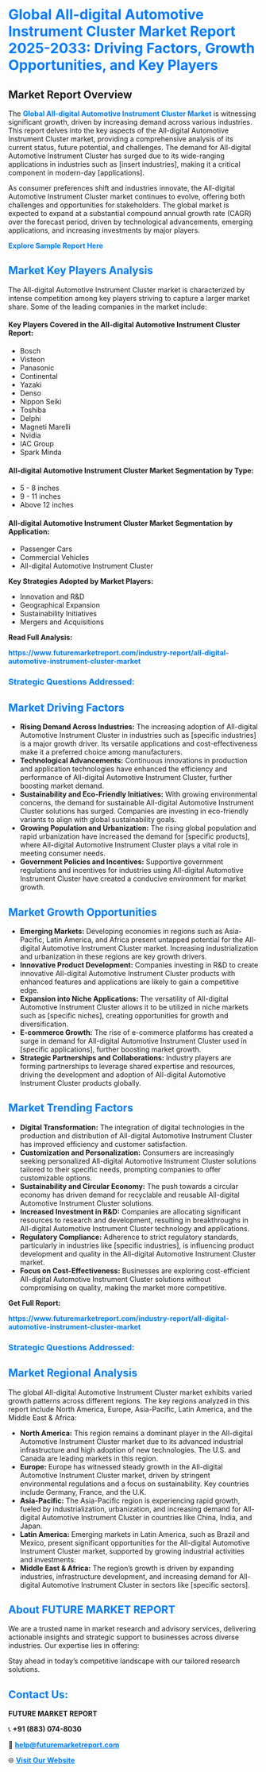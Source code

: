 <h1 style="color: #007BFF;">Global All-digital Automotive Instrument Cluster Market Report 2025-2033: Driving Factors, Growth Opportunities, and Key Players</h1>

<section id="overview">
<h2>Market Report Overview</h2>
<p>The <a href="https://www.futuremarketreport.com/industry-report/all-digital-automotive-instrument-cluster-market" style="color: #007BFF; text-decoration: none;"><strong>Global All-digital Automotive Instrument Cluster Market</strong></a> is witnessing significant growth, driven by increasing demand across various industries. This report delves into the key aspects of the All-digital Automotive Instrument Cluster market, providing a comprehensive analysis of its current status, future potential, and challenges. The demand for All-digital Automotive Instrument Cluster has surged due to its wide-ranging applications in industries such as [insert industries], making it a critical component in modern-day [applications].</p>
<p>As consumer preferences shift and industries innovate, the All-digital Automotive Instrument Cluster market continues to evolve, offering both challenges and opportunities for stakeholders. The global market is expected to expand at a substantial compound annual growth rate (CAGR) over the forecast period, driven by technological advancements, emerging applications, and increasing investments by major players.</p>
</section>

<section id="overview">
<p><a href="https://www.futuremarketreport.com/request-sample/reportId=125939" style="color: #007BFF; text-decoration: none;"><strong>Explore Sample Report Here</strong></a></p>
</section>

<section id="key-players">
<h2 style="color: #007BFF;">Market Key Players Analysis</h2>
<p>The All-digital Automotive Instrument Cluster market is characterized by intense competition among key players striving to capture a larger market share. Some of the leading companies in the market include:</p>
<h4>Key Players Covered in the All-digital Automotive Instrument Cluster Report:</h4>
<ul><li>Bosch</li><li>Visteon</li><li>Panasonic</li><li>Continental</li><li>Yazaki</li><li>Denso</li><li>Nippon Seiki</li><li>Toshiba</li><li>Delphi</li><li>Magneti Marelli</li><li>Nvidia</li><li>IAC Group</li><li>Spark Minda</li></ul>
<h4>All-digital Automotive Instrument Cluster Market Segmentation by Type:</h4>
<ul><li>5 - 8 inches</li><li>9 - 11 inches</li><li>Above 12 inches</li></ul>

<h4>All-digital Automotive Instrument Cluster Market Segmentation by Application:</h4>
<ul><li>Passenger Cars</li><li>Commercial Vehicles</li><li>All-digital Automotive Instrument Cluster</li></ul>
<p><strong>Key Strategies Adopted by Market Players:</strong></p>
<ul>
<li>Innovation and R&D</li>
<li>Geographical Expansion</li>
<li>Sustainability Initiatives</li>
<li>Mergers and Acquisitions</li>
</ul>
</section>

<section>
<p><strong>Read Full Analysis: </strong></p><a href="https://www.futuremarketreport.com/industry-report/all-digital-automotive-instrument-cluster-market" style="color: #007BFF; text-decoration: none;"><strong>https://www.futuremarketreport.com/industry-report/all-digital-automotive-instrument-cluster-market</strong></a>
<h3 style="color: #007BFF;">Strategic Questions Addressed:</h3>
</section>

<section id="driving-factors">
<h2 style="color: #007BFF;">Market Driving Factors</h2>
<ul>
<li><strong>Rising Demand Across Industries:</strong> The increasing adoption of All-digital Automotive Instrument Cluster in industries such as [specific industries] is a major growth driver. Its versatile applications and cost-effectiveness make it a preferred choice among manufacturers.</li>
<li><strong>Technological Advancements:</strong> Continuous innovations in production and application technologies have enhanced the efficiency and performance of All-digital Automotive Instrument Cluster, further boosting market demand.</li>
<li><strong>Sustainability and Eco-Friendly Initiatives:</strong> With growing environmental concerns, the demand for sustainable All-digital Automotive Instrument Cluster solutions has surged. Companies are investing in eco-friendly variants to align with global sustainability goals.</li>
<li><strong>Growing Population and Urbanization:</strong> The rising global population and rapid urbanization have increased the demand for [specific products], where All-digital Automotive Instrument Cluster plays a vital role in meeting consumer needs.</li>
<li><strong>Government Policies and Incentives:</strong> Supportive government regulations and incentives for industries using All-digital Automotive Instrument Cluster have created a conducive environment for market growth.</li>
</ul>
</section>

<section id="growth-opportunities">
<h2 style="color: #007BFF;">Market Growth Opportunities</h2>
<ul>
<li><strong>Emerging Markets:</strong> Developing economies in regions such as Asia-Pacific, Latin America, and Africa present untapped potential for the All-digital Automotive Instrument Cluster market. Increasing industrialization and urbanization in these regions are key growth drivers.</li>
<li><strong>Innovative Product Development:</strong> Companies investing in R&D to create innovative All-digital Automotive Instrument Cluster products with enhanced features and applications are likely to gain a competitive edge.</li>
<li><strong>Expansion into Niche Applications:</strong> The versatility of All-digital Automotive Instrument Cluster allows it to be utilized in niche markets such as [specific niches], creating opportunities for growth and diversification.</li>
<li><strong>E-commerce Growth:</strong> The rise of e-commerce platforms has created a surge in demand for All-digital Automotive Instrument Cluster used in [specific applications], further boosting market growth.</li>
<li><strong>Strategic Partnerships and Collaborations:</strong> Industry players are forming partnerships to leverage shared expertise and resources, driving the development and adoption of All-digital Automotive Instrument Cluster products globally.</li>
</ul>
</section>

<section id="trending-factors">
<h2 style="color: #007BFF;">Market Trending Factors</h2>
<ul>
<li><strong>Digital Transformation:</strong> The integration of digital technologies in the production and distribution of All-digital Automotive Instrument Cluster has improved efficiency and customer satisfaction.</li>
<li><strong>Customization and Personalization:</strong> Consumers are increasingly seeking personalized All-digital Automotive Instrument Cluster solutions tailored to their specific needs, prompting companies to offer customizable options.</li>
<li><strong>Sustainability and Circular Economy:</strong> The push towards a circular economy has driven demand for recyclable and reusable All-digital Automotive Instrument Cluster solutions.</li>
<li><strong>Increased Investment in R&D:</strong> Companies are allocating significant resources to research and development, resulting in breakthroughs in All-digital Automotive Instrument Cluster technology and applications.</li>
<li><strong>Regulatory Compliance:</strong> Adherence to strict regulatory standards, particularly in industries like [specific industries], is influencing product development and quality in the All-digital Automotive Instrument Cluster market.</li>
<li><strong>Focus on Cost-Effectiveness:</strong> Businesses are exploring cost-efficient All-digital Automotive Instrument Cluster solutions without compromising on quality, making the market more competitive.</li>
</ul>
</section>

<section>
<p><strong>Get Full Report: </strong></p><a href="https://www.futuremarketreport.com/industry-report/all-digital-automotive-instrument-cluster-market" style="color: #007BFF; text-decoration: none;"><strong>https://www.futuremarketreport.com/industry-report/all-digital-automotive-instrument-cluster-market</strong></a>
<h3 style="color: #007BFF;">Strategic Questions Addressed:</h3>
</section>


<section id="regional-analysis">
<h2 style="color: #007BFF;">Market Regional Analysis</h2>
<p>The global All-digital Automotive Instrument Cluster market exhibits varied growth patterns across different regions. The key regions analyzed in this report include North America, Europe, Asia-Pacific, Latin America, and the Middle East & Africa:</p>
<ul>
<li><strong>North America:</strong> This region remains a dominant player in the All-digital Automotive Instrument Cluster market due to its advanced industrial infrastructure and high adoption of new technologies. The U.S. and Canada are leading markets in this region.</li>
<li><strong>Europe:</strong> Europe has witnessed steady growth in the All-digital Automotive Instrument Cluster market, driven by stringent environmental regulations and a focus on sustainability. Key countries include Germany, France, and the U.K.</li>
<li><strong>Asia-Pacific:</strong> The Asia-Pacific region is experiencing rapid growth, fueled by industrialization, urbanization, and increasing demand for All-digital Automotive Instrument Cluster in countries like China, India, and Japan.</li>
<li><strong>Latin America:</strong> Emerging markets in Latin America, such as Brazil and Mexico, present significant opportunities for the All-digital Automotive Instrument Cluster market, supported by growing industrial activities and investments.</li>
<li><strong>Middle East & Africa:</strong> The region’s growth is driven by expanding industries, infrastructure development, and increasing demand for All-digital Automotive Instrument Cluster in sectors like [specific sectors].</li>
</ul>
</section>

<footer>
<h2 style="color: #007BFF;">About FUTURE MARKET REPORT</h2>
<p>We are a trusted name in market research and advisory services, delivering actionable insights and strategic support to businesses across diverse industries. Our expertise lies in offering:</p>

<p>Stay ahead in today’s competitive landscape with our tailored research solutions.</p>

<h2 style="color: #007BFF;">Contact Us:</h2>
<p><strong>FUTURE MARKET REPORT</strong></p>
<p>📞 <strong>+91 (883) 074-8030</strong></p>
<p>📧 <strong><a href="mailto:help@futuremarketreport.com" style="color: #007BFF;">help@futuremarketreport.com</a></strong></p>
<p>🌐 <strong><a href="https://www.futuremarketreport.com/" style="color: #007BFF;">Visit Our Website</a></strong></p>
</footer>